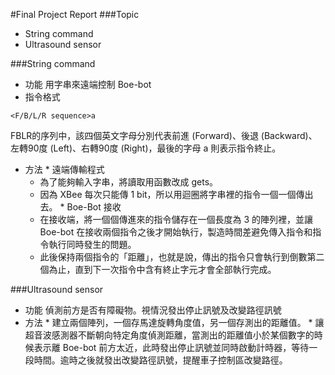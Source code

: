 #Final Project Report
###Topic
*    String command
*    Ultrasound sensor

###String command
*    功能
用字串來遠端控制 Boe-bot
*    指令格式

```
<F/B/L/R sequence>a
```

FBLR的序列中，該四個英文字母分別代表前進 (Forward)、後退 (Backward)、左轉90度 (Left)、右轉90度 (Right)，最後的字母 a 則表示指令終止。

*    方法
    *    遠端傳輸程式
        *    為了能夠輸入字串，將讀取用函數改成 gets。
        *    因為 XBee 每次只能傳 1 bit，所以用迴圈將字串裡的指令一個一個傳出去。
    *    Boe-Bot 接收
        *    在接收端，將一個個傳進來的指令儲存在一個長度為 3 的陣列裡，並讓 Boe-bot 在接收兩個指令之後才開始執行，製造時間差避免傳入指令和指令執行同時發生的問題。
        *    此後保持兩個指令的「距離」，也就是說，傳出的指令只會執行到倒數第二個為止，直到下一次指令中含有終止字元才會全部執行完成。

###Ultrasound sensor
*    功能
偵測前方是否有障礙物。視情況發出停止訊號及改變路徑訊號
*    方法
    *    建立兩個陣列，一個存馬達旋轉角度值，另一個存測出的距離值。
    *    讓超音波感測器不斷朝向特定角度偵測距離，當測出的距離值小於某個數字的時候表示離 Boe-bot 前方太近，此時發出停止訊號並同時啟動計時器，等待一段時間。逾時之後就發出改變路徑訊號，提醒車子控制區改變路徑。
